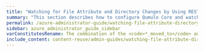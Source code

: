 ```yaml
---
title: "Watching for File Attribute and Directory Changes by Using REST"
summary: "This section describes how to configure Qumulo Core and watch for file attribute and directory changes by using REST."
permalink: /azure-administrator-guide/watching-file-attribute-directory-changes/rest.html
sidebar: azure_administrator_guide_sidebar
varConstitutesRename: The combination of the <code>*_moved_to</code> and <code>*_moved_from</code> notification type constitutes the renaming of the listed
include_content: content-reuse/admin-guides/watching-file-attribute-directory-changes/rest.md
---
```


